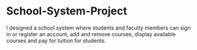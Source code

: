 # School-System-Project
I designed a school system where students and faculty members can sign in or register an account, add and remove courses, display available courses and pay for tuition for students.
